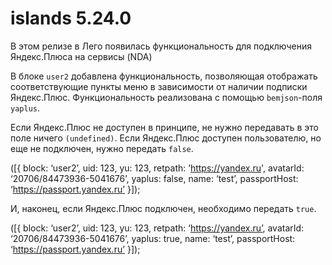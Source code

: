 # islands 5.24.0

В этом релизе в Лего появилась функциональность для подключения Яндекс.Плюса на сервисы (NDA)

В блоке `user2` добавлена функциональность, позволяющая отображать соответствующие пункты меню в зависимости от наличии подписки Яндекс.Плюс. Функциональность реализована с помощью `bemjson`-поля `yaplus`.

Если Яндекс.Плюс не доступен в принципе, не нужно передавать в это поле ничего `(undefined)`.
Если Яндекс.Плюс доступен пользователю, но еще не подключен, нужно передать `false`.

([{
   block: ‘user2’,
   uid: 123,
   yu: 123,
   retpath: ’https://yandex.ru',
   avatarId: ‘20706/84473936-5041676’,
   yaplus: false,
   name: ‘test’,
   passportHost: ‘https://passport.yandex.ru’
}]);

И, наконец, если Яндекс.Плюс подключен, необходимо передать `true`.

([{
   block: ‘user2’,
   uid: 123,
   yu: 123,
   retpath: ‘https://yandex.ru’,
   avatarId: ‘20706/84473936-5041676’,
   yaplus: true,
   name: ‘test’,
   passportHost: ‘https://passport.yandex.ru’
}]);
